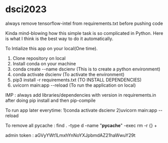 # dsci2023

always remove tensorflow-intel from requirements.txt before pushing code

Kinda mind-blowing how this simple task is so complicated in Python. Here is what I think is the best way to do it automatically.

To Intialize this app on your local(One time).
1) Clone repository on local
2) Install conda on your machine
3) conda create --name dscienv (This is to create a python environment)
4) conda activate dscienv (To activate the environment)
5) pip3 install -r requirements.txt (TO INSTALL DEPENDENCIES)
6) uvicorn main:app --reload (To run the application on local)

IMP : always add libraries/dependencies with version in requirements.in after doing pip install and
then
pip-compile 


 To run app later everytime:
 1)conda activate dscienv
 2)uvicorn main:app --reload


To remove all pycache : 
find . -type d -name  "__pycache__" -exec rm -r {} +


admin token : aGVyYWt1LmxhYnNoYXJpbmdAZ21haWwuY29t